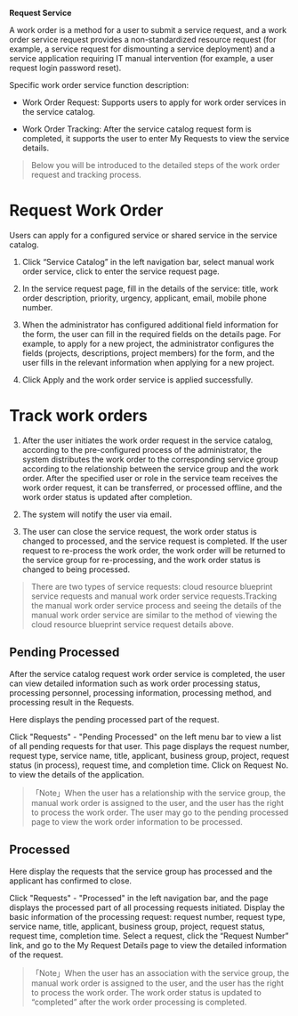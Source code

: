 

**Request Service**


A work order is a method for a user to submit a service request, and a work order service request provides a non-standardized resource request (for example, a service request for dismounting a service deployment) and a service application requiring IT manual intervention (for example, a user request login password reset).


Specific work order service function description:


+ Work Order Request: Supports users to apply for work order services in the service catalog.


+ Work Order Tracking: After the service catalog request form is completed, it supports the user to enter My Requests to view the service details.


> Below you will be introduced to the detailed steps of the work order request and tracking process.


# Request Work Order


Users can apply for a configured service or shared service in the service catalog.


1.  Click “Service Catalog” in the left navigation bar, select manual work order service, click to enter the service request page.


2.  In the service request page, fill in the details of the service: title, work order description, priority, urgency, applicant, email, mobile phone number.


3. When the administrator has configured additional field information for the form, the user can fill in the required fields on the details page. For example, to apply for a new project, the administrator configures the fields (projects, descriptions, project members) for the form, and the user fills in the relevant information when applying for a new project.


4.  Click Apply and the work order service is applied successfully.



# Track work orders 


1. After the user initiates the work order request in the service catalog, according to the pre-configured process of the administrator, the system distributes the work order to the corresponding service group according to the relationship between the service group and the work order. After the specified user or role in the service team receives the work order request, it can be transferred, or processed offline, and the work order status is updated after completion.


2. The system will notify the user via email.


3.  The user can close the service request, the work order status is changed to processed, and the service request is completed. If the user request to re-process the work order, the work order will be returned to the service group for re-processing, and the work order status is changed to being processed.


> There are two types of service requests: cloud resource blueprint service requests and manual work order service requests.Tracking the manual work order service process and seeing the details of the manual work order service are similar to the method of viewing the cloud resource blueprint service request details above. 



## Pending Processed

After the service catalog request work order service is completed, the user can view detailed information such as work order processing status, processing personnel, processing information, processing method, and processing result in the Requests.

Here displays the pending processed part of the request.

Click "Requests" - "Pending Processed" on the left menu bar to view a list of all pending requests for that user. This page displays the request number, request type, service name, title, applicant, business group, project, request status (in process), request time, and completion time. Click on Request No. to view the details of the application.

>「Note」When the user has a relationship with the service group, the manual work order is assigned to the user, and the user has the right to process the work order. The user may go to the pending processed page to view the work order information to be processed.



## Processed

Here display the requests that the service group has processed and the applicant has confirmed to close.

Click "Requests" - "Processed" in the left navigation bar, and the page displays the processed part of all processing requests initiated. Display the basic information of the processing request: request number, request type, service name, title, applicant, business group, project, request status, request time, completion time. Select a request, click the “Request Number” link, and go to the My Request Details page to view the detailed information of the request.

>「Note」When the user has an association with the service group, the manual work order is assigned to the user, and the user has the right to process the work order. The work order status is updated to “completed” after the work order processing is completed.
